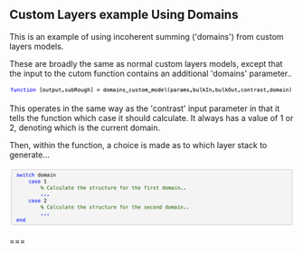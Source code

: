 

## Custom Layers example Using Domains

This is an example of using incoherent summing ('domains') from custom 
layers models.

These are broadly the same as normal custom layers models, except that the
input to the cutom function contains an additional 'domains' parameter..

![FS](functionStart.png)

This operates in the same way as the 'contrast' input parameter in that it
tells the function which case it should calculate. It always has a value 
of 1 or 2, denoting which is the current domain.

Then, within the function, a choice is made as to which layer stack to 
generate...

![SC](switchCase.png)


===

